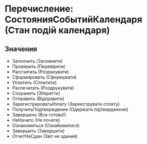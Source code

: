 ﻿# Перечисление: СостоянияСобытийКалендаря (Стан подій календаря)

## Значения

- Заполнить (Заповнити)
- Проверить (Перевірити)
- Рассчитать (Розрахувати)
- Сформировать (Сформувати)
- Уплатить (Сплатити)
- Распечатать (Роздрукувати)
- Сохранить (Зберегти)
- Отправить (Відправити)
- ЗарегистрироватьУплату (Зареєструвати сплату)
- ПолучитьПодтверждение (Одержати підтвердження)
- Завершено (Все готово!)
- НеНачато (Не почате)
- Ознакомиться (Ознайомитися)
- Завершить (Завершити)
- ОтчетНеСдан (Звіт не зданий)

